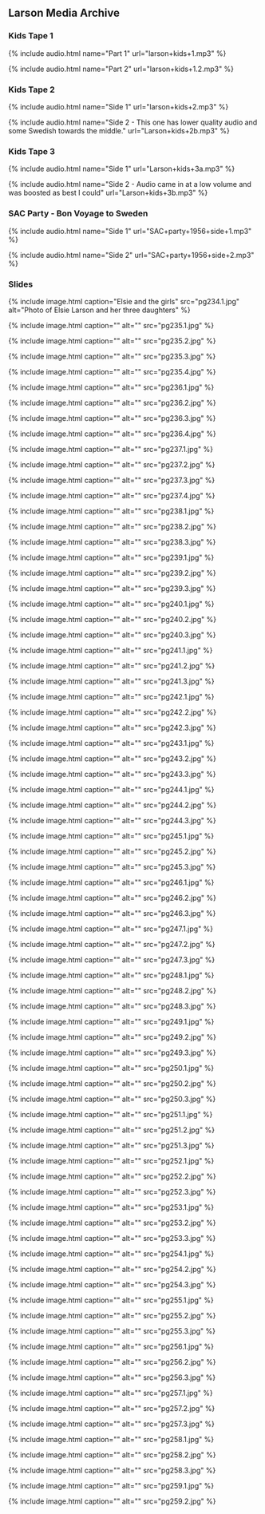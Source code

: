 ## Larson Media Archive

### Kids Tape 1

{% include audio.html name="Part 1" url="larson+kids+1.mp3" %}

{% include audio.html name="Part 2" url="larson+kids+1.2.mp3" %}

### Kids Tape 2

{% include audio.html name="Side 1" url="larson+kids+2.mp3" %}

{% include audio.html name="Side 2 - This one has lower quality audio and some Swedish towards the middle." url="Larson+kids+2b.mp3" %}

### Kids Tape 3

{% include audio.html name="Side 1" url="Larson+kids+3a.mp3" %}

{% include audio.html name="Side 2 - Audio came in at a low volume and was boosted as best I could" url="Larson+kids+3b.mp3" %}

### SAC Party - Bon Voyage to Sweden

{% include audio.html name="Side 1" url="SAC+party+1956+side+1.mp3" %}

{% include audio.html name="Side 2" url="SAC+party+1956+side+2.mp3" %}

### Slides

{% include image.html caption="Elsie and the girls" src="pg234.1.jpg" alt="Photo of Elsie Larson and her three daughters" %}

{% include image.html caption="" alt="" src="pg235.1.jpg" %}

{% include image.html caption="" alt="" src="pg235.2.jpg" %}

{% include image.html caption="" alt="" src="pg235.3.jpg" %}

{% include image.html caption="" alt="" src="pg235.4.jpg" %}

{% include image.html caption="" alt="" src="pg236.1.jpg" %}

{% include image.html caption="" alt="" src="pg236.2.jpg" %}

{% include image.html caption="" alt="" src="pg236.3.jpg" %}

{% include image.html caption="" alt="" src="pg236.4.jpg" %}

{% include image.html caption="" alt="" src="pg237.1.jpg" %}

{% include image.html caption="" alt="" src="pg237.2.jpg" %}

{% include image.html caption="" alt="" src="pg237.3.jpg" %}

{% include image.html caption="" alt="" src="pg237.4.jpg" %}

{% include image.html caption="" alt="" src="pg238.1.jpg" %}

{% include image.html caption="" alt="" src="pg238.2.jpg" %}

{% include image.html caption="" alt="" src="pg238.3.jpg" %}

{% include image.html caption="" alt="" src="pg239.1.jpg" %}

{% include image.html caption="" alt="" src="pg239.2.jpg" %}

{% include image.html caption="" alt="" src="pg239.3.jpg" %}

{% include image.html caption="" alt="" src="pg240.1.jpg" %}

{% include image.html caption="" alt="" src="pg240.2.jpg" %}

{% include image.html caption="" alt="" src="pg240.3.jpg" %}

{% include image.html caption="" alt="" src="pg241.1.jpg" %}

{% include image.html caption="" alt="" src="pg241.2.jpg" %}

{% include image.html caption="" alt="" src="pg241.3.jpg" %}

{% include image.html caption="" alt="" src="pg242.1.jpg" %}

{% include image.html caption="" alt="" src="pg242.2.jpg" %}

{% include image.html caption="" alt="" src="pg242.3.jpg" %}

{% include image.html caption="" alt="" src="pg243.1.jpg" %}

{% include image.html caption="" alt="" src="pg243.2.jpg" %}

{% include image.html caption="" alt="" src="pg243.3.jpg" %}

{% include image.html caption="" alt="" src="pg244.1.jpg" %}

{% include image.html caption="" alt="" src="pg244.2.jpg" %}

{% include image.html caption="" alt="" src="pg244.3.jpg" %}

{% include image.html caption="" alt="" src="pg245.1.jpg" %}

{% include image.html caption="" alt="" src="pg245.2.jpg" %}

{% include image.html caption="" alt="" src="pg245.3.jpg" %}

{% include image.html caption="" alt="" src="pg246.1.jpg" %}

{% include image.html caption="" alt="" src="pg246.2.jpg" %}

{% include image.html caption="" alt="" src="pg246.3.jpg" %}

{% include image.html caption="" alt="" src="pg247.1.jpg" %}

{% include image.html caption="" alt="" src="pg247.2.jpg" %}

{% include image.html caption="" alt="" src="pg247.3.jpg" %}

{% include image.html caption="" alt="" src="pg248.1.jpg" %}

{% include image.html caption="" alt="" src="pg248.2.jpg" %}

{% include image.html caption="" alt="" src="pg248.3.jpg" %}

{% include image.html caption="" alt="" src="pg249.1.jpg" %}

{% include image.html caption="" alt="" src="pg249.2.jpg" %}

{% include image.html caption="" alt="" src="pg249.3.jpg" %}

{% include image.html caption="" alt="" src="pg250.1.jpg" %}

{% include image.html caption="" alt="" src="pg250.2.jpg" %}

{% include image.html caption="" alt="" src="pg250.3.jpg" %}

{% include image.html caption="" alt="" src="pg251.1.jpg" %}

{% include image.html caption="" alt="" src="pg251.2.jpg" %}

{% include image.html caption="" alt="" src="pg251.3.jpg" %}

{% include image.html caption="" alt="" src="pg252.1.jpg" %}

{% include image.html caption="" alt="" src="pg252.2.jpg" %}

{% include image.html caption="" alt="" src="pg252.3.jpg" %}

{% include image.html caption="" alt="" src="pg253.1.jpg" %}

{% include image.html caption="" alt="" src="pg253.2.jpg" %}

{% include image.html caption="" alt="" src="pg253.3.jpg" %}

{% include image.html caption="" alt="" src="pg254.1.jpg" %}

{% include image.html caption="" alt="" src="pg254.2.jpg" %}

{% include image.html caption="" alt="" src="pg254.3.jpg" %}

{% include image.html caption="" alt="" src="pg255.1.jpg" %}

{% include image.html caption="" alt="" src="pg255.2.jpg" %}

{% include image.html caption="" alt="" src="pg255.3.jpg" %}

{% include image.html caption="" alt="" src="pg256.1.jpg" %}

{% include image.html caption="" alt="" src="pg256.2.jpg" %}

{% include image.html caption="" alt="" src="pg256.3.jpg" %}

{% include image.html caption="" alt="" src="pg257.1.jpg" %}

{% include image.html caption="" alt="" src="pg257.2.jpg" %}

{% include image.html caption="" alt="" src="pg257.3.jpg" %}

{% include image.html caption="" alt="" src="pg258.1.jpg" %}

{% include image.html caption="" alt="" src="pg258.2.jpg" %}

{% include image.html caption="" alt="" src="pg258.3.jpg" %}

{% include image.html caption="" alt="" src="pg259.1.jpg" %}

{% include image.html caption="" alt="" src="pg259.2.jpg" %}
